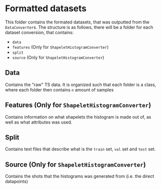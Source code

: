 # Formatted datasets
This folder contains the formated datasets, that was outputted from the `DataConverter`s.
The structure is as follows, there will be a folder for each dataset conversion, that contains:
* `data`
* `features` (Only for `ShapeletHistogramConverter`)
* `split`
* `source` (Only for `ShapeletHistogramConverter`)

## Data 
Contains the "raw" TS data.
It is organized such that each folder is a class, where each folder then contains `n` amount of samples

## Features (Only for `ShapeletHistogramConverter`)
Contains information on what shapelets the histogram is made out of, as well as what attributes was used.

## Split
Contains text files that describe what is the `train` set, `val` set and `test` set.

## Source (Only for `ShapeletHistogramConverter`)
Contains the shots that the histograms was generated from (i.e. the direct datapoints)